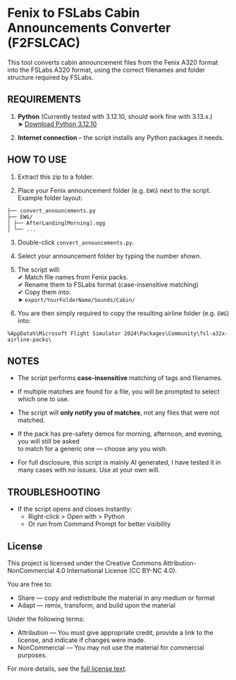 # Fenix to FSLabs Cabin Announcements Converter (F2FSLCAC)

This tool converts cabin announcement files from the Fenix A320 format into the FSLabs A320 format, using the correct filenames and folder structure required by FSLabs.

## REQUIREMENTS

1. **Python** (Currently tested with 3.12.10, should work fine with 3.13.x.)  
   ➤ [Download Python 3.12.10](https://www.python.org/downloads/release/python-31210/)

2. **Internet connection** – the script installs any Python packages it needs.

## HOW TO USE

1. Extract this zip to a folder.

2. Place your Fenix announcement folder (e.g. `EWG`) next to the script.  
   Example folder layout:

```
├── convert_announcements.py
├── EWG/
│ ├── AfterLanding[Morning].ogg
│ └── ...
```


3. Double-click `convert_announcements.py`.

4. Select your announcement folder by typing the number shown.

5. The script will:  
✔ Match file names from Fenix packs.  
✔ Rename them to FSLabs format (case-insensitive matching)  
✔ Copy them into:  
➤ `export/YourFolderName/Sounds/Cabin/`

6. You are then simply required to copy the resulting airline folder (e.g. `EWG`) into:

`%AppData%\Microsoft Flight Simulator 2024\Packages\Community\fsl-a32x-airline-packs\`

## NOTES

- The script performs **case-insensitive** matching of tags and filenames.

- If multiple matches are found for a file, you will be prompted to select which one to use.

- The script will **only notify you of matches**, not any files that were not matched.

- If the pack has pre-safety demos for morning, afternoon, and evening, you will still be asked  
to match for a generic one — choose any you wish.

- For full disclosure, this script is mainly AI generated, I have tested it in many cases with no issues. Use at your own will.

## TROUBLESHOOTING

- If the script opens and closes instantly:  
  - Right-click > Open with > Python  
  - Or run from Command Prompt for better visibility

## License

This project is licensed under the Creative Commons Attribution-NonCommercial 4.0 International License (CC BY-NC 4.0).

You are free to:

- Share — copy and redistribute the material in any medium or format  
- Adapt — remix, transform, and build upon the material

Under the following terms:

- Attribution — You must give appropriate credit, provide a link to the license, and indicate if changes were made.  
- NonCommercial — You may not use the material for commercial purposes.

For more details, see the [full license text](https://creativecommons.org/licenses/by-nc/4.0/).
